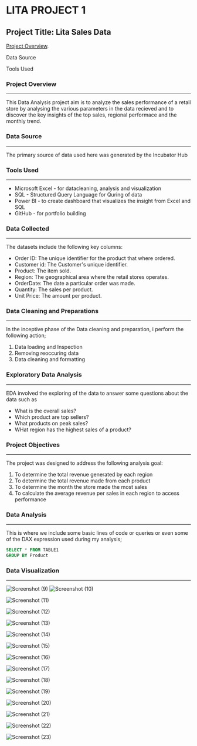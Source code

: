 # LITA PROJECT 1
## Project Title: Lita Sales Data

[Project Overview](#project-overview).

Data Source

Tools Used

### Project Overview
---
This Data Analysis project aim is to analyze the sales performance of a retail store by analysing the various parameters in the data recieved and to discover the key insights of the top sales, regional performace and the monthly trend.

### Data Source
---
The primary source of data used here was generated by the Incubator Hub

### Tools Used
---
- Microsoft Excel - for datacleaning, analysis and visualization
- SQL - Structured Query Language for Quring of data
- Power BI - to create dashboard that visualizes the insight from Excel and SQL
- GitHub - for portfolio building

### Data Collected
---
  The datasets include the following key columns:
  - Order ID: The unique identifier for the product that where ordered.
  - Customer id: The Customer's unique identifier.
  - Product: The item sold.
  - Region: The geographical area where the retail stores operates.
  - OrderDate: The date a particular order was made.
  - Quantity: The sales per product.
  - Unit Price: The amount per product.

 ### Data Cleaning and Preparations
 ---
  In the inceptive phase of the Data cleaning and preparation, i perform the following action;
  1. Data loading and Inspection
  2. Removing reoccuring data
  3. Data cleaning and formatting

### Exploratory Data Analysis
---
  EDA involved the exploring of the data to answer some questions about the data such as
  - What is the overall sales?
  - Which product are top sellers?
  - What products on peak sales?
  - WHat region has the highest sales of a product?
 
 ### Project Objectives
 ---
 The project was designed to address the following analysis goal:
 1. To determine the total revenue generated by each region
 2. To determine the total revenue made from each product
 3. To determine the month the store made the most sales
 4. To calculate the average revenue per sales in each region to access performance

### Data Analysis
---
This is where we include some basic lines of code or queries or even some of the DAX expression used during my analysis;

```SQL
SELECT * FROM TABLE1
GROUP BY Product
```

### Data Visualization
---
![Screenshot (9)](https://github.com/user-attachments/assets/87f18e41-ba5d-4bde-b7f0-baede502d498)
![Screenshot (10)](https://github.com/user-attachments/assets/8ee72ab3-a697-4775-99b8-eb918615e9f0)

![Screenshot (11)](https://github.com/user-attachments/assets/c08fd1e1-44e7-4719-b043-0fb73d0dfb2e)

![Screenshot (12)](https://github.com/user-attachments/assets/a09ea794-f52c-48f4-96d7-5ba42b660efc)

![Screenshot (13)](https://github.com/user-attachments/assets/633402c8-5189-4832-b925-70e43c55b195)

![Screenshot (14)](https://github.com/user-attachments/assets/60561ea1-4b56-4fd6-a671-9222433f4cb1)

![Screenshot (15)](https://github.com/user-attachments/assets/e3cc11eb-4d37-44ef-98a9-c70676fb2372)

![Screenshot (16)](https://github.com/user-attachments/assets/72349917-9667-4c29-8bb9-d916e2bcda7a)

![Screenshot (17)](https://github.com/user-attachments/assets/042e6469-4c77-4645-a8d5-317195e9f6ad)

![Screenshot (18)](https://github.com/user-attachments/assets/76c056ab-d9bf-4eb0-b78e-58580098bb8f)

![Screenshot (19)](https://github.com/user-attachments/assets/5c3a560d-7b93-4cf6-85f7-2e52bf489568)

![Screenshot (20)](https://github.com/user-attachments/assets/4e3e5c23-e3d2-4af4-a15e-e0880344a6e9)

![Screenshot (21)](https://github.com/user-attachments/assets/93cb7585-4748-44c0-9993-54bf50839502)

![Screenshot (22)](https://github.com/user-attachments/assets/b04c00a6-aa68-49f0-83f8-5916deb4adc8)

![Screenshot (23)](https://github.com/user-attachments/assets/a95cbf14-f430-4c1e-b825-7e995e70e8ae)
















